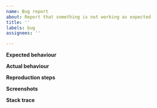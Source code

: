 ```yaml
---
name: Bug report
about: Report that something is not working as expected
title: ''
labels: bug
assignees: ''

---
```


**Expected behaviour**

**Actual behaviour**

**Reproduction steps**

**Screenshots**

**Stack trace**
